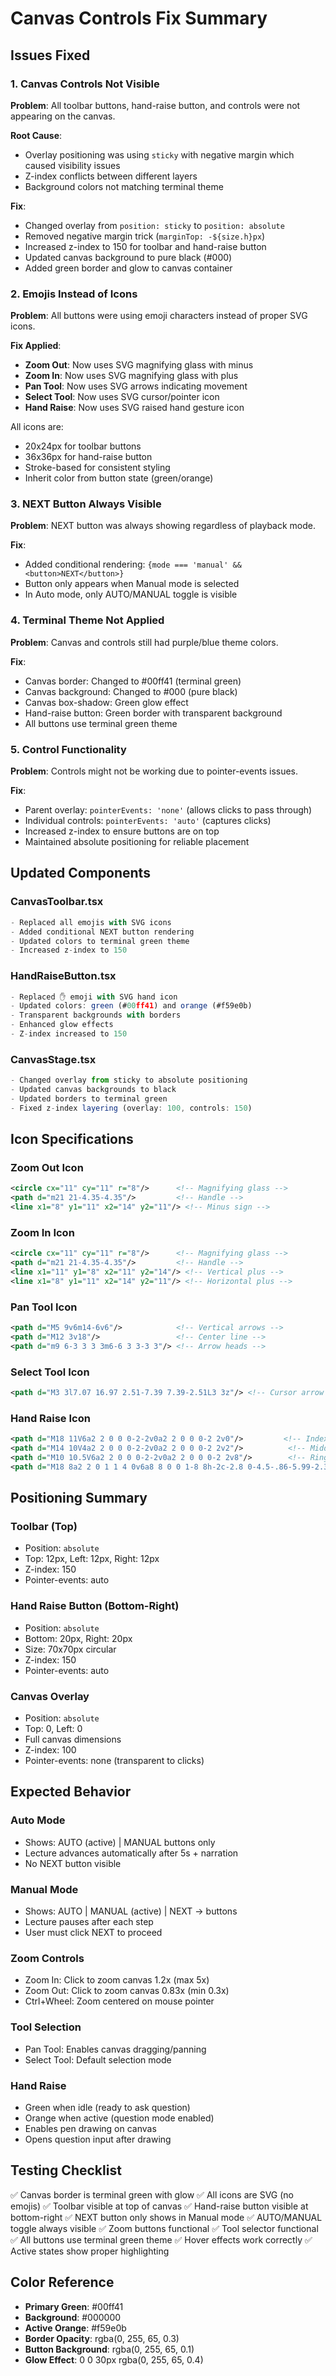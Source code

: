# Canvas Controls Fix Summary

## Issues Fixed

### 1. **Canvas Controls Not Visible**
**Problem**: All toolbar buttons, hand-raise button, and controls were not appearing on the canvas.

**Root Cause**: 
- Overlay positioning was using `sticky` with negative margin which caused visibility issues
- Z-index conflicts between different layers
- Background colors not matching terminal theme

**Fix**:
- Changed overlay from `position: sticky` to `position: absolute`
- Removed negative margin trick (`marginTop: -${size.h}px`)
- Increased z-index to 150 for toolbar and hand-raise button
- Updated canvas background to pure black (#000)
- Added green border and glow to canvas container

### 2. **Emojis Instead of Icons**
**Problem**: All buttons were using emoji characters instead of proper SVG icons.

**Fix Applied**:
- **Zoom Out**: Now uses SVG magnifying glass with minus
- **Zoom In**: Now uses SVG magnifying glass with plus
- **Pan Tool**: Now uses SVG arrows indicating movement
- **Select Tool**: Now uses SVG cursor/pointer icon
- **Hand Raise**: Now uses SVG raised hand gesture icon

All icons are:
- 20x24px for toolbar buttons
- 36x36px for hand-raise button
- Stroke-based for consistent styling
- Inherit color from button state (green/orange)

### 3. **NEXT Button Always Visible**
**Problem**: NEXT button was always showing regardless of playback mode.

**Fix**:
- Added conditional rendering: `{mode === 'manual' && <button>NEXT</button>}`
- Button only appears when Manual mode is selected
- In Auto mode, only AUTO/MANUAL toggle is visible

### 4. **Terminal Theme Not Applied**
**Problem**: Canvas and controls still had purple/blue theme colors.

**Fix**:
- Canvas border: Changed to #00ff41 (terminal green)
- Canvas background: Changed to #000 (pure black)
- Canvas box-shadow: Green glow effect
- Hand-raise button: Green border with transparent background
- All buttons use terminal green theme

### 5. **Control Functionality**
**Problem**: Controls might not be working due to pointer-events issues.

**Fix**:
- Parent overlay: `pointerEvents: 'none'` (allows clicks to pass through)
- Individual controls: `pointerEvents: 'auto'` (captures clicks)
- Increased z-index to ensure buttons are on top
- Maintained absolute positioning for reliable placement

## Updated Components

### CanvasToolbar.tsx
```typescript
- Replaced all emojis with SVG icons
- Added conditional NEXT button rendering
- Updated colors to terminal green theme
- Increased z-index to 150
```

### HandRaiseButton.tsx
```typescript
- Replaced ✋ emoji with SVG hand icon
- Updated colors: green (#00ff41) and orange (#f59e0b)
- Transparent backgrounds with borders
- Enhanced glow effects
- Z-index increased to 150
```

### CanvasStage.tsx
```typescript
- Changed overlay from sticky to absolute positioning
- Updated canvas backgrounds to black
- Updated borders to terminal green
- Fixed z-index layering (overlay: 100, controls: 150)
```

## Icon Specifications

### Zoom Out Icon
```svg
<circle cx="11" cy="11" r="8"/>      <!-- Magnifying glass -->
<path d="m21 21-4.35-4.35"/>         <!-- Handle -->
<line x1="8" y1="11" x2="14" y2="11"/> <!-- Minus sign -->
```

### Zoom In Icon
```svg
<circle cx="11" cy="11" r="8"/>      <!-- Magnifying glass -->
<path d="m21 21-4.35-4.35"/>         <!-- Handle -->
<line x1="11" y1="8" x2="11" y2="14"/> <!-- Vertical plus -->
<line x1="8" y1="11" x2="14" y2="11"/> <!-- Horizontal plus -->
```

### Pan Tool Icon
```svg
<path d="M5 9v6m14-6v6"/>            <!-- Vertical arrows -->
<path d="M12 3v18"/>                 <!-- Center line -->
<path d="m9 6-3 3 3 3m6-6 3 3-3 3"/> <!-- Arrow heads -->
```

### Select Tool Icon
```svg
<path d="M3 3l7.07 16.97 2.51-7.39 7.39-2.51L3 3z"/> <!-- Cursor arrow -->
```

### Hand Raise Icon
```svg
<path d="M18 11V6a2 2 0 0 0-2-2v0a2 2 0 0 0-2 2v0"/>         <!-- Index finger -->
<path d="M14 10V4a2 2 0 0 0-2-2v0a2 2 0 0 0-2 2v2"/>          <!-- Middle finger -->
<path d="M10 10.5V6a2 2 0 0 0-2-2v0a2 2 0 0 0-2 2v8"/>        <!-- Ring finger -->
<path d="M18 8a2 2 0 1 1 4 0v6a8 8 0 0 1-8 8h-2c-2.8 0-4.5-.86-5.99-2.34l-3.6-3.6a2 2 0 0 1 2.83-2.82L7 15"/> <!-- Palm and thumb -->
```

## Positioning Summary

### Toolbar (Top)
- Position: `absolute`
- Top: 12px, Left: 12px, Right: 12px
- Z-index: 150
- Pointer-events: auto

### Hand Raise Button (Bottom-Right)
- Position: `absolute`
- Bottom: 20px, Right: 20px
- Size: 70x70px circular
- Z-index: 150
- Pointer-events: auto

### Canvas Overlay
- Position: `absolute`
- Top: 0, Left: 0
- Full canvas dimensions
- Z-index: 100
- Pointer-events: none (transparent to clicks)

## Expected Behavior

### Auto Mode
- Shows: AUTO (active) | MANUAL buttons only
- Lecture advances automatically after 5s + narration
- No NEXT button visible

### Manual Mode
- Shows: AUTO | MANUAL (active) | NEXT → buttons
- Lecture pauses after each step
- User must click NEXT to proceed

### Zoom Controls
- Zoom In: Click to zoom canvas 1.2x (max 5x)
- Zoom Out: Click to zoom canvas 0.83x (min 0.3x)
- Ctrl+Wheel: Zoom centered on mouse pointer

### Tool Selection
- Pan Tool: Enables canvas dragging/panning
- Select Tool: Default selection mode

### Hand Raise
- Green when idle (ready to ask question)
- Orange when active (question mode enabled)
- Enables pen drawing on canvas
- Opens question input after drawing

## Testing Checklist

✅ Canvas border is terminal green with glow
✅ All icons are SVG (no emojis)
✅ Toolbar visible at top of canvas
✅ Hand-raise button visible at bottom-right
✅ NEXT button only shows in Manual mode
✅ AUTO/MANUAL toggle always visible
✅ Zoom buttons functional
✅ Tool selector functional
✅ All buttons use terminal green theme
✅ Hover effects work correctly
✅ Active states show proper highlighting

## Color Reference

- **Primary Green**: #00ff41
- **Background**: #000000
- **Active Orange**: #f59e0b
- **Border Opacity**: rgba(0, 255, 65, 0.3)
- **Button Background**: rgba(0, 255, 65, 0.1)
- **Glow Effect**: 0 0 30px rgba(0, 255, 65, 0.4)
